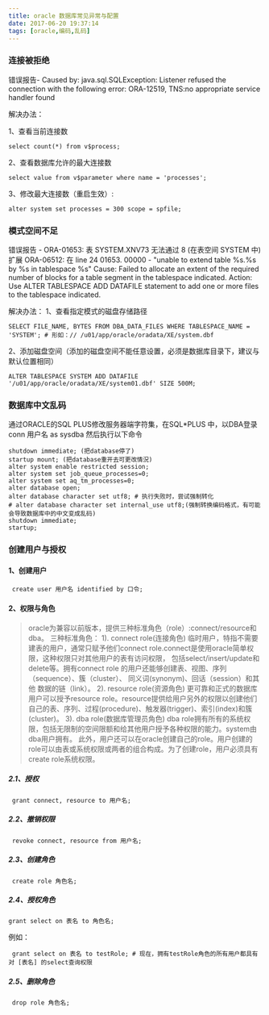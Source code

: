 ```yaml
---
title: oracle 数据库常见异常与配置
date: 2017-06-20 19:37:14
tags: [oracle,编码,乱码]
---
```


### 连接被拒绝

错误报告-
Caused by: java.sql.SQLException: Listener refused the connection with the following error:
ORA-12519, TNS:no appropriate service handler found

解决办法：

1、查看当前连接数
```
select count(*) from v$process;
```
2、查看数据库允许的最大连接数
```
select value from v$parameter where name = 'processes';
```
3、修改最大连接数（重启生效）:
```
alter system set processes = 300 scope = spfile;
```

### 模式空间不足

错误报告 -
ORA-01653: 表 SYSTEM.XNV73 无法通过 8 (在表空间 SYSTEM 中) 扩展
ORA-06512: 在 line 24
01653. 00000 -  "unable to extend table %s.%s by %s in tablespace %s"
Cause:    Failed to allocate an extent of the required number of blocks for
           a table segment in the tablespace indicated.
Action:   Use ALTER TABLESPACE ADD DATAFILE statement to add one or more
           files to the tablespace indicated.

解决办法：
1、查看指定模式的磁盘存储路径
```
SELECT FILE_NAME, BYTES FROM DBA_DATA_FILES WHERE TABLESPACE_NAME = 'SYSTEM'; # 形如：// /u01/app/oracle/oradata/XE/system.dbf
```
2、添加磁盘空间（添加的磁盘空间不能任意设置，必须是数据库目录下，建议与默认位置相同）
```
ALTER TABLESPACE SYSTEM ADD DATAFILE '/u01/app/oracle/oradata/XE/system01.dbf' SIZE 500M;
```
### 数据库中文乱码

通过ORACLE的SQL PLUS修改服务器端字符集，在SQL*PLUS 中，以DBA登录
conn 用户名 as sysdba
然后执行以下命令
```
shutdown immediate; (把database停了)
startup mount; (把database重开去可更改情況)
alter system enable restricted session;
alter system set job_queue_processes=0;
alter system set aq_tm_processes=0;
alter database open;
alter database character set utf8; # 执行失败时，尝试强制转化
# alter database character set internal_use utf8;(强制转换编码格式，有可能会导致数据库中的中文变成乱码)
shutdown immediate;
startup;
```

### 创建用户与授权

#### 1、创建用户
```
 create user 用户名 identified by 口令;
 ```
#### 2、权限与角色
 > oracle为兼容以前版本，提供三种标准角色（role）:connect/resource和dba。
 三种标准角色：
      1). connect role(连接角色)
      临时用户，特指不需要建表的用户，通常只赋予他们connect role.connect是使用oracle简单权限，这种权限只对其他用户的表有访问权限，
      包括select/insert/update和delete等。拥有connect role 的用户还能够创建表、视图、序列（sequence）、簇（cluster）、
      同义词(synonym)、回话（session）和其他  数据的链（link）。
      2). resource role(资源角色)
      更可靠和正式的数据库用户可以授予resource role。resource提供给用户另外的权限以创建他们自己的表、序列、过程(procedure)、触发器(trigger)、索引(index)和簇(cluster)。
      3). dba role(数据库管理员角色)
      dba role拥有所有的系统权限，包括无限制的空间限额和给其他用户授予各种权限的能力。system由dba用户拥有。
      此外，用户还可以在oracle创建自己的role。用户创建的role可以由表或系统权限或两者的组合构成。为了创建role，用户必须具有create role系统权限。

##### 2.1、授权
```
 grant connect, resource to 用户名;
```
##### 2.2、撤销权限

```
 revoke connect, resource from 用户名;
```
##### 2.3、创建角色
```
 create role 角色名;
 ```
##### 2.4、授权角色
```
grant select on 表名 to 角色名;
```
例如：
```
 grant select on 表名 to testRole; # 现在，拥有testRole角色的所有用户都具有对 [表名] 的select查询权限
 ```
##### 2.5、删除角色
```
 drop role 角色名;
 ```
